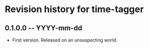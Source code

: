 # Revision history for time-tagger

## 0.1.0.0  -- YYYY-mm-dd

* First version. Released on an unsuspecting world.
